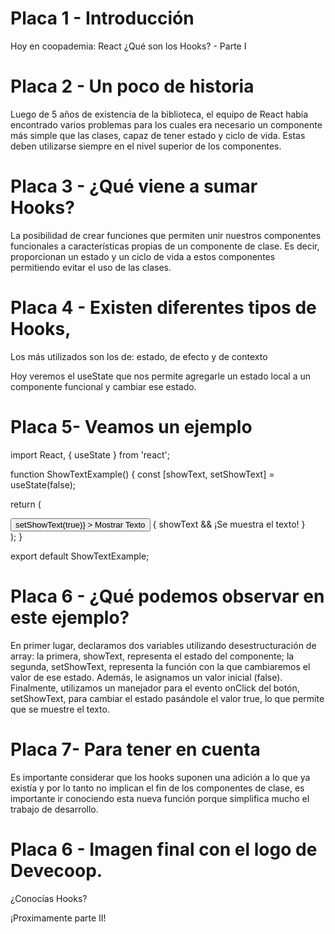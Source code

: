 
# Placa 1 - Introducción
Hoy en coopademia: React ¿Qué son los Hooks? - Parte I


# Placa 2 - Un poco de historia

 Luego de 5 años de existencia de la biblioteca, el equipo de React había encontrado varios problemas para los cuales era necesario un componente más simple que las clases, capaz de tener estado y ciclo de vida. Estas deben utilizarse siempre en el nivel superior de los componentes.

# Placa 3 - ¿Qué viene a sumar Hooks?

La posibilidad de crear funciones que permiten unir nuestros componentes funcionales a características propias de un componente de clase. Es decir, proporcionan un estado y un ciclo de vida a estos componentes permitiendo evitar el uso de las clases.

# Placa 4 - Existen diferentes tipos de Hooks,

Los más utilizados son los de: estado, de efecto y de contexto 

Hoy veremos el useState que nos permite agregarle un estado local a un componente funcional y cambiar ese estado.


# Placa 5- Veamos un ejemplo

import React, { useState } from 'react';
 
function ShowTextExample() {
 const [showText, setShowText] = useState(false);
 
 return (
   <div>
     <button
       type="button"
       onClick={() => setShowText(true)}
     >
       Mostrar Texto
     </button>
     {
       showText && ¡Se muestra el texto!
     }
   </div>
 );
}
 
export default ShowTextExample;


# Placa 6 - ¿Qué podemos observar en este ejemplo?

En primer lugar, declaramos dos variables utilizando desestructuración de array: la primera, showText, representa el estado del componente; la segunda, setShowText, representa la función con la que cambiaremos el valor de ese estado. Además, le asignamos un valor inicial (false).
Finalmente, utilizamos un manejador para el evento onClick del botón, setShowText, para cambiar el estado pasándole el valor true, lo que permite que se muestre el texto.

# Placa 7- Para tener en cuenta

Es importante considerar que los hooks suponen una adición a lo que ya existía y por lo tanto no implican el fin de los componentes de clase, es importante ir conociendo esta nueva función porque simplifica mucho el trabajo de desarrollo.

# Placa 6 - Imagen final con el logo de Devecoop.

¿Conocías Hooks?

¡Proximamente parte II!